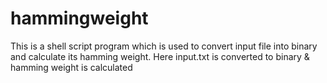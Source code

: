 # hammingweight
This is a shell script program which is used to convert input file into binary and calculate its hamming weight.
Here input.txt is converted to binary & hamming weight is calculated
